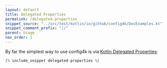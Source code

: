 ```yaml
---
layout: default
title: Delegated Properties
permalink: /delegated-properties
snippet_source: "../src/test/kotlin/io/github/config4k/DocExamples.kt"
snippet_comment_prefix: "//"
parent: Usage
nav_order: 1
---
```


By far the simplest way to use config4k is via [Kotlin Delegated Properties](https://kotlinlang.org/docs/reference/delegated-properties.html):

```kotlin
{% include_snippet delegated-properties %}
```
